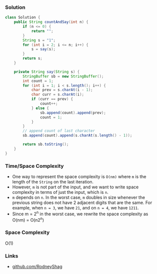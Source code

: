 ### Solution

```java
class Solution {
    public String countAndSay(int n) {
        if (n <= 0) {
            return "";
        }
        String s = "1";
        for (int i = 2; i <= n; i++) {
            s = say(s);
        }
        return s;
    }

    private String say(String s) {
        StringBuffer sb = new StringBuffer();
        int count = 1;
        for (int i = 1; i < s.length(); i++) {
            char prev = s.charAt(i - 1);
            char curr = s.charAt(i);
            if (curr == prev) {
                count++;
            } else {
                sb.append(count).append(prev);
                count = 1;
            }
        }
        // append count of last character
        sb.append(count).append(s.charAt(s.length() - 1));

        return sb.toString();
    }
}
```

### Time/Space Complexity

- One way to represent the space complexity is `O(nm)` where `m` is the length of the `String` on the last iteration.
- However, `m` is not part of the input, and we want to write space complexity in terms of just the input, which is `n`.
- `m` depends on `n`. In the worst case, `m` doubles in size whenever the previous string does not have 2 adjacent digits that are the same. For example, when `n = 3`, we have `21`, and on `n = 4`, we have `1211`.
- Since m = 2<sup>n</sup> in the worst case, we rewrite the space complexity as O(nm) = O(n2<sup>n</sup>)

### Space Complexity

O(1)

### Links

- [github.com/RodneyShag](https://github.com/RodneyShag)
